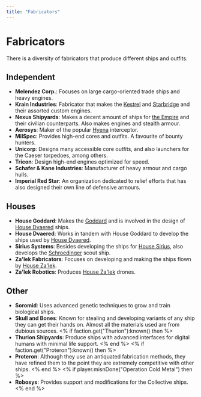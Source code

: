 ```yaml
---
title: "Fabricators"
---
```

# Fabricators

There is a diversity of fabricators that produce different ships and outfits.

## Independent

* **Melendez Corp.**: Focuses on large cargo-oriented trade ships and heavy engines.
* **Krain Industries**: Fabricator that makes the [Kestrel](ships/kestrel) and [Starbridge](ships/starbridge) and their assorted custom engines.
* **Nexus Shipyards**: Makes a decent amount of ships for [the Empire](lore/factions/empire) and their civilian counterparts. Also makes engines and stealth armour.
* **Aerosys**: Maker of the popular [Hyena](ships/hyena) interceptor.
* **MilSpec**: Provides high-end cores and outfits. A favourite of bounty hunters.
* **Unicorp**: Designs many accessible core outfits, and also launchers for the Caeser torpedoes, among others.
* **Tricon**: Design high-end engines optimized for speed.
* **Schafer & Kane Industries**: Manufacturer of heavy armour and cargo hulls.
* **Imperial Red Star**: An organization dedicated to relief efforts that has also designed their own line of defensive armours.

## Houses

* **House Goddard**: Makes the [Goddard](ships/goddard) and is involved in the design of [House Dvaered](lore/factions/dvaered) ships.
* **House Dvaered**: Works in tandem with House Goddard to develop the ships used by [House Dvaered](lore/factions/dvaered).
* **Sirius Systems**: Besides developing the ships for [House Sirius](lore/factions/sirius), also develops the [Schroedinger](ships/schroedinger) scout ship.
* **Za'lek Fabricators**: Focuses on developing and making the ships flown by [House Za'lek](lore/factions/zalek).
* **Za'lek Robotics**: Produces [House Za'lek](lore/factions/zalek) drones.

## Other
* **Soromid**: Uses advanced genetic techniques to grow and train biological ships.
* **Skull and Bones**: Known for stealing and developing variants of any ship they can get their hands on. Almost all the materials used are from dubious sources.
<% if faction.get("Thurion"):known() then %>
* **Thurion Shipyards**: Produce ships with advanced interfaces for digital humans with minimal life support.
<% end %>
<% if faction.get("Proteron"):known() then %>
* **Proteron**: Although they use an antiquated fabrication methods, they have refined them to the point they are extremely competitive with other ships.
<% end %>
<% if player.misnDone("Operation Cold Metal") then %>
* **Robosys**: Provides support and modifications for the Collective ships.
<% end %>
